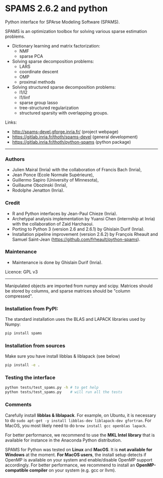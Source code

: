# SPAMS 2.6.2 and python

Python interface for SPArse Modeling Software (SPAMS).

SPAMS is an optimization toolbox for solving various sparse estimation problems.

-   Dictionary learning and matrix factorization:
	- NMF
	- sparse PCA
-   Solving sparse decomposition problems:
	- LARS
	- coordinate descent
	- OMP
	- proximal methods
-   Solving structured sparse decomposition problems:
	- l1/l2
	- l1/linf
	- sparse group lasso
	- tree-structured regularization
	- structured sparsity with overlapping groups.

Links:
- http://spams-devel.gforge.inria.fr/ (project webpage)
- https://gitlab.inria.fr/thoth/spams-devel (general development)
- https://gitlab.inria.fr/thoth/python-spams (python package)

---

### Authors

* Julien Mairal (Inria) with the collaboration of Francis Bach (Inria),
* Jean Ponce (Ecole Normale Supérieure),
* Guillermo Sapiro (University of Minnesota),
* Guillaume Obozinski (Inria),
* Rodolphe Jenatton (Inria).

### Credit

* R and Python interfaces by Jean-Paul Chieze (Inria).
* Archetypal analysis implementation by Yuansi Chen (internship at Inria) with the collaboration of Zaid Harchaoui.
* Porting to Python 3 (version 2.6 and 2.6.1) by Ghislain Durif (Inria).
* Installation pipeline improvement (version 2.6.2) by François Rheault and Samuel Saint-Jean (https://github.com/frheault/python-spams).

### Maintenance

* Maintenance is done by Ghislain Durif (Inria).

Licence: GPL v3

---

Manipulated objects are imported from numpy and scipy. Matrices should be stored by columns, and sparse matrices should be "column compressed".

### Installation from PyPI:

The standard installation uses the BLAS and LAPACK libraries used by Numpy:
```bash
pip install spams
```

### Installation from sources

Make sure you have install libblas & liblapack (see below)
```bash
pip install -e .
```


### Testing the interface

```bash
python tests/test_spams.py -h # to get help
python tests/test_spams.py    # will run all the tests
```

### Comments

Carefully install **libblas & liblapack**. For example, on Ubuntu, it is necessary to do `sudo apt-get -y install libblas-dev liblapack-dev gfortran`. For MacOS, you most likely need to do `brew install gcc openblas lapack`.

For better performance, we recommend to use the **MKL Intel library** that is available for instance in the Anaconda Python distribution.

SPAMS for Python was tested on **Linux** and **MacOS**. It is **not available for Windows** at the moment. **For MacOS users**, the install setup detects if OpenMP is available on your system and enable/disable OpenMP support accordingly. For better performance, we recommend to install an **OpenMP-compatible compiler** on your system (e.g. gcc or llvm).
